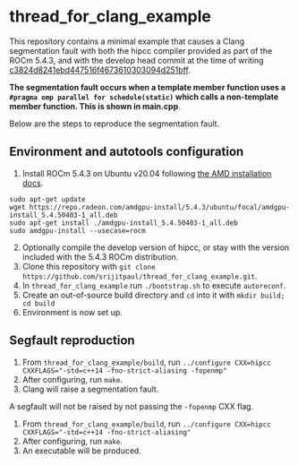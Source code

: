 # thread_for_clang_example

This repository contains a minimal example that causes a Clang segmentation fault with both the hipcc compiler provided as part of the ROCm 5.4.3, and with  the develop head commit at the time of writing [c3824d8241ebd447516f4673610303094d251bff](https://github.com/ROCm-Developer-Tools/HIPCC/tree/c3824d8241ebd447516f4673610303094d251bff).

**The segmentation fault occurs when a template member function uses a `#pragma omp parallel for schedule(static)` which calls a non-template member function. This is shown in main.cpp**.

Below are the steps to reproduce the segmentation fault.

## Environment and autotools configuration
1) Install ROCm 5.4.3 on Ubuntu v20.04 following [the AMD installation docs](https://docs.amd.com/bundle/ROCm-Installation-Guide-v5.4.3/page/How_to_Install_ROCm.html).
```
sudo apt-get update
wget https://repo.radeon.com/amdgpu-install/5.4.3/ubuntu/focal/amdgpu-install_5.4.50403-1_all.deb  
sudo apt-get install ./amdgpu-install_5.4.50403-1_all.deb
sudo amdgpu-install --usecase=rocm
```
2) Optionally compile the develop version of hipcc, or stay with the version included with the 5.4.3 ROCm distribution.
3) Clone this repository with `git clone https://github.com/srijitpaul/thread_for_clang_example.git`.
4) In `thread_for_clang_example` run `./bootstrap.sh` to execute `autoreconf`.
5) Create an out-of-source build directory and `cd` into it with `mkdir build; cd build`
6) Environment is now set up.

## Segfault reproduction
1) From `thread_for_clang_example/build`, run `../configure CXX=hipcc CXXFLAGS="-std=c++14 -fno-strict-aliasing -fopenmp"`
2) After configuring, run `make`.
3) Clang will raise a segmentation fault.

A segfault will not be raised by not passing the `-fopenmp` CXX flag.
1) From `thread_for_clang_example/build`, run `../configure CXX=hipcc CXXFLAGS="-std=c++14 -fno-strict-aliasing"`
2) After configuring, run `make`.
3) An executable will be produced.
